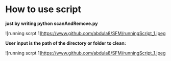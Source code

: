 # How to use script

**just by writing python scanAndRemove.py**

![running scrpt 1]https://www.github.com/abdula8/SFM/runningScript_1.jpeg

**User input is the path of the directory or folder to clean:**

![running scrpt 1]https://www.github.com/abdula8/SFM/runningScript_1.jpeg